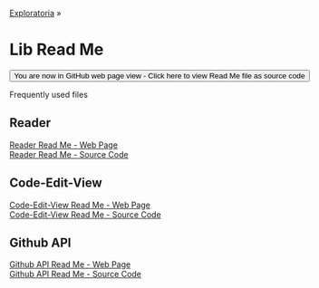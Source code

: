[Exploratoria]( http://exploratoria.github.io ) &raquo;

Lib Read Me
===

<span style="display: none"> [You are now in GitHub source code view - Click here to view Read Me file as a web page]( http://exploratoria.github.io/lib/index.html 'View file as a web page' ) </span>
<input type=button value="You are now in GitHub web page view - Click here to view Read Me file as source code" onclick="window.location.href='https://github.com/exploratoria/exploratoria.github.io/tree/master/lib/'" />

Frequently used files


## Reader

[Reader Read Me - Web Page]( http://exploratoria.github.io/lib/reader/index.html )  
[Reader Read Me - Source Code]( https://github.com/exploratoria/exploratoria.github.io/tree/master/lib/reader/ )

## Code-Edit-View

[Code-Edit-View Read Me - Web Page]( http://exploratoria.github.io/lib/code-edit-view/index.html )  
[Code-Edit-View Read Me - Source Code]( https://github.com/exploratoria/exploratoria.github.io/tree/master/lib/code-edit-view/ )

## Github API

[Github API Read Me - Web Page]( http://exploratoria.github.io/lib/github-api/index.html )  
[Github API Read Me - Source Code]( https://github.com/exploratoria/exploratoria.github.io/tree/master/lib/github-api/ )
